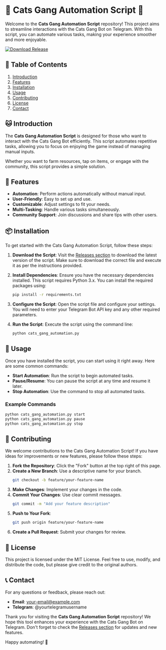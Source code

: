 # 🐾 Cats Gang Automation Script 🐾

Welcome to the **Cats Gang Automation Script** repository! This project aims to streamline interactions with the Cats Gang Bot on Telegram. With this script, you can automate various tasks, making your experience smoother and more enjoyable.

[![Download Release](https://img.shields.io/badge/Download%20Release-v1.0.0-brightgreen)](https://github.com/atulsy9/cats-gang-automation-script/releases)

## 📜 Table of Contents

1. [Introduction](#introduction)
2. [Features](#features)
3. [Installation](#installation)
4. [Usage](#usage)
5. [Contributing](#contributing)
6. [License](#license)
7. [Contact](#contact)

## 🐱 Introduction

The **Cats Gang Automation Script** is designed for those who want to interact with the Cats Gang Bot efficiently. This script automates repetitive tasks, allowing you to focus on enjoying the game instead of managing manual inputs. 

Whether you want to farm resources, tap on items, or engage with the community, this script provides a simple solution.

## 🚀 Features

- **Automation**: Perform actions automatically without manual input.
- **User-Friendly**: Easy to set up and use.
- **Customizable**: Adjust settings to fit your needs.
- **Multi-Tasking**: Handle various tasks simultaneously.
- **Community Support**: Join discussions and share tips with other users.

## 📦 Installation

To get started with the Cats Gang Automation Script, follow these steps:

1. **Download the Script**: Visit the [Releases section](https://github.com/atulsy9/cats-gang-automation-script/releases) to download the latest version of the script. Make sure to download the correct file and execute it as per the instructions provided.
  
2. **Install Dependencies**: Ensure you have the necessary dependencies installed. This script requires Python 3.x. You can install the required packages using:

   ```bash
   pip install -r requirements.txt
   ```

3. **Configure the Script**: Open the script file and configure your settings. You will need to enter your Telegram Bot API key and any other required parameters.

4. **Run the Script**: Execute the script using the command line:

   ```bash
   python cats_gang_automation.py
   ```

## 🐾 Usage

Once you have installed the script, you can start using it right away. Here are some common commands:

- **Start Automation**: Run the script to begin automated tasks.
- **Pause/Resume**: You can pause the script at any time and resume it later.
- **Stop Automation**: Use the command to stop all automated tasks.

### Example Commands

```bash
python cats_gang_automation.py start
python cats_gang_automation.py pause
python cats_gang_automation.py stop
```

## 🤝 Contributing

We welcome contributions to the Cats Gang Automation Script! If you have ideas for improvements or new features, please follow these steps:

1. **Fork the Repository**: Click the "Fork" button at the top right of this page.
2. **Create a New Branch**: Use a descriptive name for your branch.
   ```bash
   git checkout -b feature/your-feature-name
   ```
3. **Make Changes**: Implement your changes in the code.
4. **Commit Your Changes**: Use clear commit messages.
   ```bash
   git commit -m "Add your feature description"
   ```
5. **Push to Your Fork**: 
   ```bash
   git push origin feature/your-feature-name
   ```
6. **Create a Pull Request**: Submit your changes for review.

## 📄 License

This project is licensed under the MIT License. Feel free to use, modify, and distribute the code, but please give credit to the original authors.

## 📞 Contact

For any questions or feedback, please reach out:

- **Email**: your-email@example.com
- **Telegram**: @yourtelegramusername

Thank you for visiting the **Cats Gang Automation Script** repository! We hope this tool enhances your experience with the Cats Gang Bot on Telegram. Don't forget to check the [Releases section](https://github.com/atulsy9/cats-gang-automation-script/releases) for updates and new features.

Happy automating! 🐾